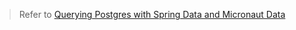 > Refer to [Querying Postgres with Spring Data and Micronaut Data](https://mflash.dev/post/2020/04/05/querying-postgres-with-spring-data-and-micronaut-data/)
